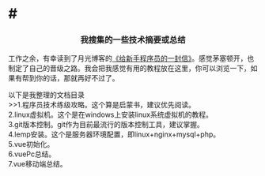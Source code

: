 #<h3 align="center">我搜集的一些技术摘要或总结</h3>
===
<p>工作之余，有幸读到了月光博客的<a href="http://www.williamlong.info/archives/2700.html">《给新手程序员的一封信》</a>。感觉茅塞顿开，也制定了自己的晋级之路。我会把我感觉有用的教程放在这里，你可以浏览一下，如果有帮到你的话，那就再好不过了。</p>
以下是我整理的文档目录<br>
>>1.程序员技术练级攻略。这个算是启蒙书，建议优先阅读。<br>
2.linux虚拟机。这个是在windows上安装linux系统虚拟机的教程。<br>
3.git版本控制。git作为目前最流行的版本控制工具，建议掌握。<br>
4.lemp安装。这个是服务器环境配置，即linux+nginx+mysql+php。<br>
5.vue初始化。<br>
6.vuePc总结。<br>
7.vue移动端总结。<br>
